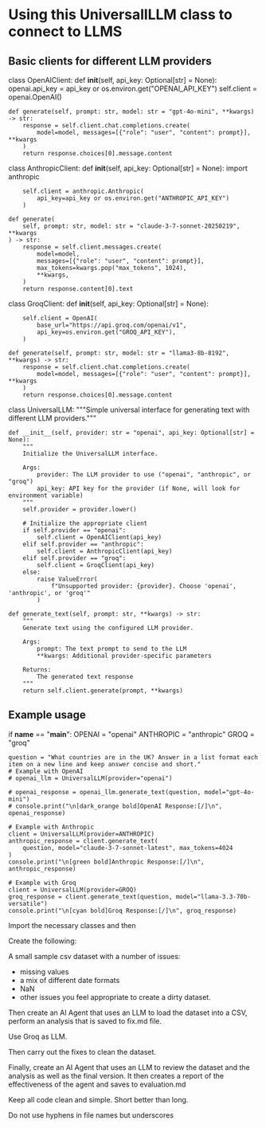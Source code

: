 # Using this UniversallLLM class to connect to LLMS

## Basic clients for different LLM providers

class OpenAIClient:
    def __init__(self, api_key: Optional[str] = None):
        openai.api_key = api_key or os.environ.get("OPENAI_API_KEY")
        self.client = openai.OpenAI()

    def generate(self, prompt: str, model: str = "gpt-4o-mini", **kwargs) -> str:
        response = self.client.chat.completions.create(
            model=model, messages=[{"role": "user", "content": prompt}], **kwargs
        )
        return response.choices[0].message.content

class AnthropicClient:
    def __init__(self, api_key: Optional[str] = None):
        import anthropic

        self.client = anthropic.Anthropic(
            api_key=api_key or os.environ.get("ANTHROPIC_API_KEY")
        )

    def generate(
        self, prompt: str, model: str = "claude-3-7-sonnet-20250219", **kwargs
    ) -> str:
        response = self.client.messages.create(
            model=model,
            messages=[{"role": "user", "content": prompt}],
            max_tokens=kwargs.pop("max_tokens", 1024),
            **kwargs,
        )
        return response.content[0].text

class GroqClient:
    def __init__(self, api_key: Optional[str] = None):

        self.client = OpenAI(
            base_url="https://api.groq.com/openai/v1",
            api_key=os.environ.get("GROQ_API_KEY"),
        )

    def generate(self, prompt: str, model: str = "llama3-8b-8192", **kwargs) -> str:
        response = self.client.chat.completions.create(
            model=model, messages=[{"role": "user", "content": prompt}], **kwargs
        )
        return response.choices[0].message.content

class UniversalLLM:
    """Simple universal interface for generating text with different LLM providers."""

    def __init__(self, provider: str = "openai", api_key: Optional[str] = None):
        """
        Initialize the UniversalLLM interface.

        Args:
            provider: The LLM provider to use ("openai", "anthropic", or "groq")
            api_key: API key for the provider (if None, will look for environment variable)
        """
        self.provider = provider.lower()

        # Initialize the appropriate client
        if self.provider == "openai":
            self.client = OpenAIClient(api_key)
        elif self.provider == "anthropic":
            self.client = AnthropicClient(api_key)
        elif self.provider == "groq":
            self.client = GroqClient(api_key)
        else:
            raise ValueError(
                f"Unsupported provider: {provider}. Choose 'openai', 'anthropic', or 'groq'"
            )

    def generate_text(self, prompt: str, **kwargs) -> str:
        """
        Generate text using the configured LLM provider.

        Args:
            prompt: The text prompt to send to the LLM
            **kwargs: Additional provider-specific parameters

        Returns:
            The generated text response
        """
        return self.client.generate(prompt, **kwargs)

## Example usage

if __name__ == "__main__":
    OPENAI = "openai"
    ANTHROPIC = "anthropic"
    GROQ = "groq"

    question = "What countries are in the UK? Answer in a list format each item on a new line and keep answer concise and short."
    # Example with OpenAI
    # openai_llm = UniversalLLM(provider="openai")

    # openai_response = openai_llm.generate_text(question, model="gpt-4o-mini")
    # console.print("\n[dark_orange bold]OpenAI Response:[/]\n", openai_response)

    # Example with Anthropic
    client = UniversalLLM(provider=ANTHROPIC)
    anthropic_response = client.generate_text(
        question, model="claude-3-7-sonnet-latest", max_tokens=4024
    )
    console.print("\n[green bold]Anthropic Response:[/]\n", anthropic_response)

    # Example with Groq
    client = UniversalLLM(provider=GROQ)
    groq_response = client.generate_text(question, model="llama-3.3-70b-versatile")
    console.print("\n[cyan bold]Groq Response:[/]\n", groq_response)

Import the necessary classes and then

Create the following:

A small sample csv dataset with a number of issues:

- missing values
- a mix of different date formats
- NaN
- other issues you feel appropriate to create a dirty dataset.

Then create an AI Agent that uses an LLM to load the dataset into a CSV, perform an analysis that is saved to fix.md file.

Use Groq as LLM.

Then carry out the fixes to clean the dataset.

Finally, create an AI Agent that uses an LLM to review the dataset and the analysis as well as the final version. It then creates a report of the effectiveness of the agent and saves to evaluation.md

Keep all code clean and simple. Short better than long.

Do not use hyphens in file names but underscores
